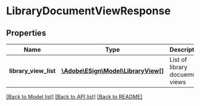 # LibraryDocumentViewResponse

## Properties
Name | Type | Description | Notes
------------ | ------------- | ------------- | -------------
**library_view_list** | [**\Adobe\ESign\\Model\LibraryView[]**](LibraryView.md) | List of library docuemnt views | [optional] 

[[Back to Model list]](../README.md#documentation-for-models) [[Back to API list]](../README.md#documentation-for-api-endpoints) [[Back to README]](../README.md)



